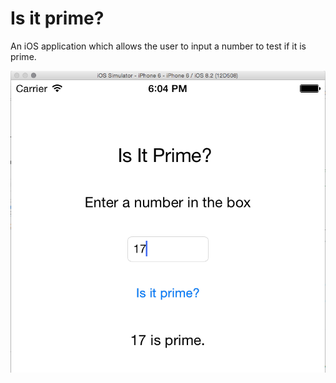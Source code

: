 # Is it prime?

An iOS application which allows the user to input a number to test if it is prime. 

![Is it prime?](prime.png)
